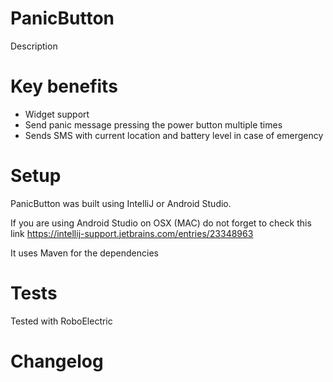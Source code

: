 PanicButton
===========
Description

# Key benefits

* Widget support
* Send panic message pressing the power button multiple times 
* Sends SMS with current location and battery level in case of emergency

# Setup

PanicButton was built using IntelliJ or Android Studio.

If you are using Android Studio on OSX (MAC) do not forget to check this link
    https://intellij-support.jetbrains.com/entries/23348963

It uses Maven for the dependencies

# Tests

Tested with RoboElectric

# Changelog
